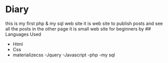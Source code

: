 # Diary
this is my first php & my sql web site it is web site to publish posts and see all the posts in the other page it is small web site for beginners
by ## Languages Used

- Html
- Css
- materializecss
-Jquery
-Javascript
-php
-my sql
